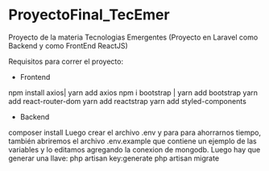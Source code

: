 # ProyectoFinal_TecEmer
Proyecto de la materia Tecnologias Emergentes (Proyecto en Laravel como Backend y como FrontEnd ReactJS)

Requisitos para correr el proyecto:


* Frontend

npm install axios| yarn add axios
npm i bootstrap | yarn add bootstrap
yarn add react-router-dom
yarn add reactstrap
yarn add styled-components

* Backend

composer install
Luego crear el archivo .env y para para ahorrarnos tiempo, también abriremos 
el archivo .env.example que contiene un ejemplo de las variables y lo editamos agregando la conexion de mongodb.
Luego hay que generar una llave: php artisan key:generate
php artisan migrate
